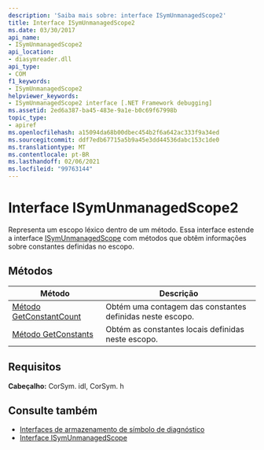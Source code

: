 ```yaml
---
description: 'Saiba mais sobre: interface ISymUnmanagedScope2'
title: Interface ISymUnmanagedScope2
ms.date: 03/30/2017
api_name:
- ISymUnmanagedScope2
api_location:
- diasymreader.dll
api_type:
- COM
f1_keywords:
- ISymUnmanagedScope2
helpviewer_keywords:
- ISymUnmanagedScope2 interface [.NET Framework debugging]
ms.assetid: 2ed6a387-ba45-483e-9a1e-b0c69f67998b
topic_type:
- apiref
ms.openlocfilehash: a15094da68b00dbec454b2f6a642ac333f9a34ed
ms.sourcegitcommit: ddf7edb67715a5b9a45e3dd44536dabc153c1de0
ms.translationtype: MT
ms.contentlocale: pt-BR
ms.lasthandoff: 02/06/2021
ms.locfileid: "99763144"
---
```

# <a name="isymunmanagedscope2-interface"></a>Interface ISymUnmanagedScope2

Representa um escopo léxico dentro de um método. Essa interface estende a interface [ISymUnmanagedScope](isymunmanagedscope-interface.md) com métodos que obtêm informações sobre constantes definidas no escopo.  
  
## <a name="methods"></a>Métodos  
  
|Método|Descrição|  
|------------|-----------------|  
|[Método GetConstantCount](isymunmanagedscope2-getconstantcount-method.md)|Obtém uma contagem das constantes definidas neste escopo.|  
|[Método GetConstants](isymunmanagedscope2-getconstants-method.md)|Obtém as constantes locais definidas neste escopo.|  
  
## <a name="requirements"></a>Requisitos  

 **Cabeçalho:** CorSym. idl, CorSym. h  
  
## <a name="see-also"></a>Consulte também

- [Interfaces de armazenamento de símbolo de diagnóstico](diagnostics-symbol-store-interfaces.md)
- [Interface ISymUnmanagedScope](isymunmanagedscope-interface.md)
